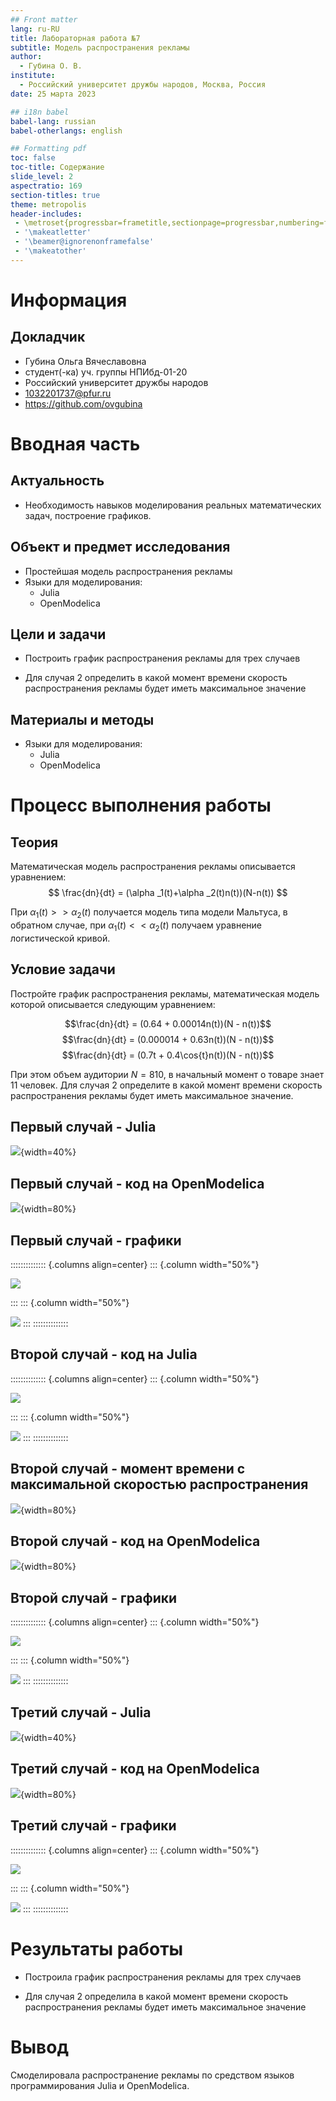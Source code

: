 ```yaml
---
## Front matter
lang: ru-RU
title: Лабораторная работа №7
subtitle: Модель распространения рекламы
author:
  - Губина О. В.
institute:
  - Российский университет дружбы народов, Москва, Россия
date: 25 марта 2023

## i18n babel
babel-lang: russian
babel-otherlangs: english

## Formatting pdf
toc: false
toc-title: Содержание
slide_level: 2
aspectratio: 169
section-titles: true
theme: metropolis
header-includes:
 - \metroset{progressbar=frametitle,sectionpage=progressbar,numbering=fraction}
 - '\makeatletter'
 - '\beamer@ignorenonframefalse'
 - '\makeatother'
---
```


# Информация

## Докладчик

  * Губина Ольга Вячеславовна
  * студент(-ка) уч. группы НПИбд-01-20
  * Российский университет дружбы народов
  * [1032201737@pfur.ru](mailto:1032201737@rudn.ru)
  * <https://github.com/ovgubina>

# Вводная часть

## Актуальность

- Необходимость навыков моделирования реальных математических задач, построение графиков. 

## Объект и предмет исследования

- Простейшая модель распространения рекламы
- Языки для моделирования:
  - Julia
  - OpenModelica

## Цели и задачи

- Построить график распространения рекламы для трех случаев

- Для случая 2 определить в какой момент времени скорость распространения рекламы будет иметь максимальное значение

## Материалы и методы

- Языки для моделирования:
  - Julia
  - OpenModelica

# Процесс выполнения работы

## Теория

Математическая модель распространения рекламы описывается
уравнением:
$$
\frac{dn}{dt} = (\alpha _1(t)+\alpha _2(t)n(t))(N-n(t))
$$

При $\alpha _1(t) >> \alpha _2(t)$ получается модель типа модели Мальтуса, в обратном случае, при $\alpha _1(t) << \alpha _2(t)$
получаем уравнение логистической
кривой.

## Условие задачи

Постройте график распространения рекламы, математическая модель которой описывается
следующим уравнением:

 $$\frac{dn}{dt} = (0.64 + 0.00014n(t))(N - n(t))$$
 $$\frac{dn}{dt} = (0.000014 + 0.63n(t))(N - n(t))$$
 $$\frac{dn}{dt} = (0.7t + 0.4\cos{t}n(t))(N - n(t))$$

При этом объем аудитории $N = 810$, в начальный момент о товаре знает $11$ человек. Для
случая 2 определите в какой момент времени скорость распространения рекламы будет
иметь максимальное значение.

## Первый случай - Julia

![](./image/j1.png){width=40%}

## Первый случай - код на OpenModelica

![](./image/o1.png){width=80%}

## Первый случай - графики

:::::::::::::: {.columns align=center}
::: {.column width="50%"}

![](./image/julia_1.png)

:::
::: {.column width="50%"}

![](./image/om_1.png)
:::
::::::::::::::

## Второй случай - код на Julia

:::::::::::::: {.columns align=center}
::: {.column width="50%"}

![](./image/j21.png)

:::
::: {.column width="50%"}

![](./image/j22.png)
:::
::::::::::::::

## Второй случай - момент времени с максимальной скоростью распространения

![](./image/10.png){width=80%}

## Второй случай  - код на OpenModelica

![](./image/o2.png){width=80%}

## Второй случай - графики

:::::::::::::: {.columns align=center}
::: {.column width="50%"}

![](./image/julia_2.png)

:::
::: {.column width="50%"}

![](./image/om_2.png)
:::
::::::::::::::

## Третий случай - Julia

![](./image/j3.png){width=40%}

## Третий случай - код на OpenModelica

![](./image/o3.png){width=80%}

## Третий случай - графики

:::::::::::::: {.columns align=center}
::: {.column width="50%"}

![](./image/julia_3.png)

:::
::: {.column width="50%"}

![](./image/om_3.png)
:::
::::::::::::::

# Результаты работы

- Построила график распространения рекламы для трех случаев

- Для случая 2 определила в какой момент времени скорость распространения рекламы будет иметь максимальное значение

# Вывод

Смоделировала распространение рекламы по средством языков программирования Julia и OpenModelica.

[def]: ttps://github.com/ovgubina